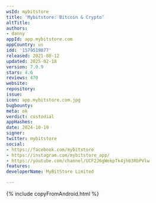 ```yaml
---
wsId: mybitstore
title: 'Mybitstore: Bitcoin & Crypto'
altTitle: 
authors:
- danny
appId: app.mybitstore.com
appCountry: us
idd: '1579519877'
released: 2021-08-12
updated: 2025-02-18
version: 7.0.9
stars: 4.6
reviews: 470
website: 
repository: 
issue: 
icon: app.mybitstore.com.jpg
bugbounty: 
meta: ok
verdict: custodial
appHashes: 
date: 2024-10-19
signer: 
twitter: mybitstore
social:
- https://facebook.com/mybitstore
- https://instagram.com/mybitstore_app/
- https://youtube.com/channel/UCF2J6gWekpTk4jh63RbPVlw
features: 
developerName: MyBitStore Limited

---
```


{% include copyFromAndroid.html %}

